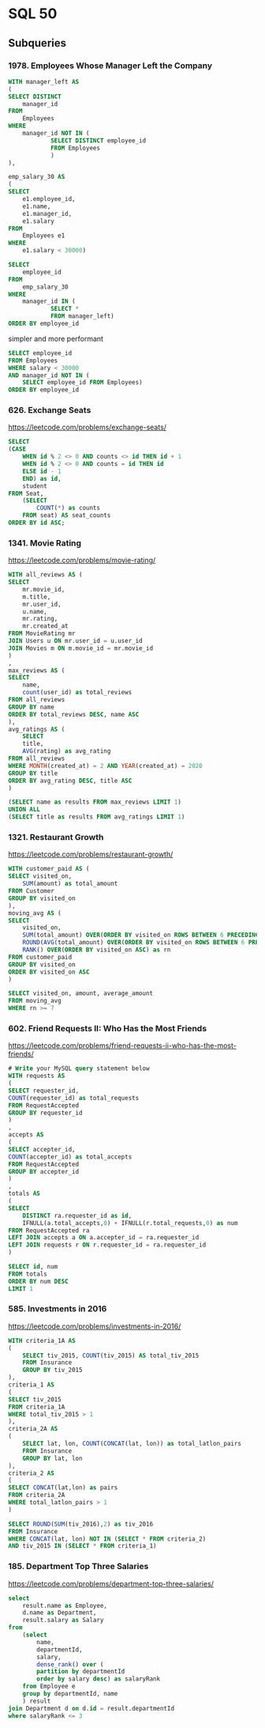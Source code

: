 # SQL 50

## Subqueries

### 1978. Employees Whose Manager Left the Company

```sql
WITH manager_left AS 
(
SELECT DISTINCT 
    manager_id 
FROM 
    Employees 
WHERE 
    manager_id NOT IN (
            SELECT DISTINCT employee_id 
            FROM Employees
            )
),

emp_salary_30 AS
(
SELECT 
    e1.employee_id, 
    e1.name, 
    e1.manager_id, 
    e1.salary
FROM 
    Employees e1
WHERE 
    e1.salary < 30000)

SELECT 
    employee_id 
FROM 
    emp_salary_30
WHERE 
    manager_id IN (
            SELECT * 
            FROM manager_left)
ORDER BY employee_id
```
simpler and more performant 
```sql
SELECT employee_id 
FROM Employees
WHERE salary < 30000
AND manager_id NOT IN (
    SELECT employee_id FROM Employees)
ORDER BY employee_id
```
### 626. Exchange Seats
https://leetcode.com/problems/exchange-seats/

```sql
SELECT
(CASE 
    WHEN id % 2 <> 0 AND counts <> id THEN id + 1
    WHEN id % 2 <> 0 AND counts = id THEN id
    ELSE id - 1
    END) as id,
    student
FROM Seat,
    (SELECT
        COUNT(*) as counts
    FROM seat) AS seat_counts
ORDER BY id ASC;
```

### 1341. Movie Rating
https://leetcode.com/problems/movie-rating/

```sql
WITH all_reviews AS (
SELECT 
    mr.movie_id,
    m.title, 
    mr.user_id, 
    u.name,
    mr.rating, 
    mr.created_at
FROM MovieRating mr 
JOIN Users u ON mr.user_id = u.user_id 
JOIN Movies m ON m.movie_id = mr.movie_id
)
,
max_reviews AS (
SELECT 
    name,
    count(user_id) as total_reviews
FROM all_reviews
GROUP BY name
ORDER BY total_reviews DESC, name ASC
),
avg_ratings AS (
    SELECT 
    title, 
    AVG(rating) as avg_rating
FROM all_reviews
WHERE MONTH(created_at) = 2 AND YEAR(created_at) = 2020
GROUP BY title 
ORDER BY avg_rating DESC, title ASC
)

(SELECT name as results FROM max_reviews LIMIT 1)
UNION ALL
(SELECT title as results FROM avg_ratings LIMIT 1)

```

### 1321. Restaurant Growth
https://leetcode.com/problems/restaurant-growth/

```sql
WITH customer_paid AS (
SELECT visited_on,
    SUM(amount) as total_amount
FROM Customer
GROUP BY visited_on
),
moving_avg AS (
SELECT 
    visited_on, 
    SUM(total_amount) OVER(ORDER BY visited_on ROWS BETWEEN 6 PRECEDING AND CURRENT ROW) as amount, 
    ROUND(AVG(total_amount) OVER(ORDER BY visited_on ROWS BETWEEN 6 PRECEDING AND CURRENT ROW),2) as average_amount,
    RANK() OVER(ORDER BY visited_on ASC) as rn
FROM customer_paid 
GROUP BY visited_on
ORDER BY visited_on ASC
)

SELECT visited_on, amount, average_amount
FROM moving_avg
WHERE rn >= 7
```

### 602. Friend Requests II: Who Has the Most Friends
https://leetcode.com/problems/friend-requests-ii-who-has-the-most-friends/

```sql
# Write your MySQL query statement below
WITH requests AS 
(
SELECT requester_id,
COUNT(requester_id) as total_requests
FROM RequestAccepted 
GROUP BY requester_id
)
,
accepts AS
(
SELECT accepter_id,
COUNT(accepter_id) as total_accepts
FROM RequestAccepted 
GROUP BY accepter_id
)
,
totals AS
(
SELECT 
    DISTINCT ra.requester_id as id, 
    IFNULL(a.total_accepts,0) + IFNULL(r.total_requests,0) as num
FROM RequestAccepted ra 
LEFT JOIN accepts a ON a.accepter_id = ra.requester_id
LEFT JOIN requests r ON r.requester_id = ra.requester_id
)

SELECT id, num
FROM totals
ORDER BY num DESC
LIMIT 1
```

### 585. Investments in 2016
https://leetcode.com/problems/investments-in-2016/

```sql
WITH criteria_1A AS 
(
    SELECT tiv_2015, COUNT(tiv_2015) AS total_tiv_2015
    FROM Insurance
    GROUP BY tiv_2015
),
criteria_1 AS 
(
SELECT tiv_2015
FROM criteria_1A
WHERE total_tiv_2015 > 1
),
criteria_2A AS
(
    SELECT lat, lon, COUNT(CONCAT(lat, lon)) as total_latlon_pairs
    FROM Insurance
    GROUP BY lat, lon
),
criteria_2 AS 
(
SELECT CONCAT(lat,lon) as pairs
FROM criteria_2A
WHERE total_latlon_pairs > 1
)

SELECT ROUND(SUM(tiv_2016),2) as tiv_2016
FROM Insurance
WHERE CONCAT(lat, lon) NOT IN (SELECT * FROM criteria_2)
AND tiv_2015 IN (SELECT * FROM criteria_1)
```

### 185. Department Top Three Salaries
https://leetcode.com/problems/department-top-three-salaries/

```sql
select 
    result.name as Employee,
    d.name as Department,
    result.salary as Salary
from
    (select 
        name, 
        departmentId,
        salary,
        dense_rank() over (
        partition by departmentId
        order by salary desc) as salaryRank
    from Employee e
    group by departmentId, name
    ) result
join Department d on d.id = result.departmentId 
where salaryRank <= 3
```
